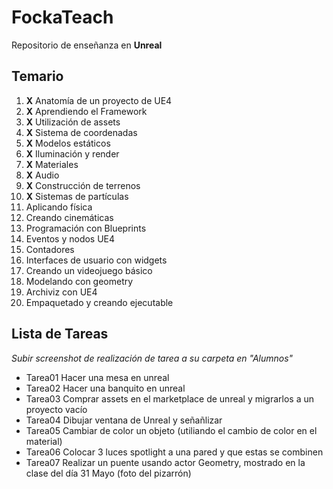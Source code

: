 # FockaTeach
Repositorio de enseñanza en **Unreal**

## Temario
1. **X** Anatomía de un proyecto de UE4 
2. **X** Aprendiendo el Framework 
3. **X** Utilización de assets 
4. **X** Sistema de coordenadas
5. **X** Modelos estáticos 
6. **X** Iluminación y render
7. **X** Materiales 
8. **X** Audio 
9. **X** Construcción de terrenos 
10. **X** Sistemas de partículas 
11. Aplicando física
12. Creando cinemáticas
13. Programación con Blueprints
14. Eventos y nodos UE4
15. Contadores
16. Interfaces de usuario con widgets
17. Creando un videojuego básico
18. Modelando con geometry
19. Archiviz con UE4
20. Empaquetado y creando ejecutable

## Lista de Tareas  
*Subir screenshot de realización de tarea a su carpeta en "Alumnos"*
* Tarea01 Hacer una mesa en unreal
* Tarea02 Hacer una banquito en unreal
* Tarea03 Comprar assets en el marketplace de unreal y migrarlos a un proyecto vacío
* Tarea04 Dibujar ventana de Unreal y señañlizar
* Tarea05 Cambiar de color un objeto (utiliando el cambio de color en el material)
* Tarea06 Colocar 3 luces spotlight a una pared y que estas se combinen
* Tarea07 Realizar un puente usando actor Geometry, mostrado en la clase del día 31 Mayo (foto del pizarrón)
